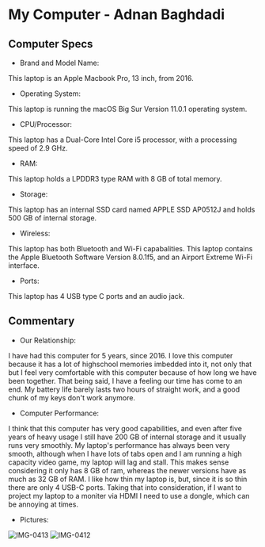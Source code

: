 # My Computer - Adnan Baghdadi

## Computer Specs
* Brand and Model Name:

This laptop is an Apple Macbook Pro, 13 inch, from 2016. 

* Operating System:

This laptop is running the macOS Big Sur Version 11.0.1 operating system.

* CPU/Processor:

This laptop has a Dual-Core Intel Core i5 processor, with a processing speed of 2.9 GHz.

* RAM:

This laptop holds a LPDDR3 type RAM with 8 GB of total memory.

* Storage:

This laptop has an internal SSD card named APPLE SSD AP0512J and holds 500 GB of internal storage. 

* Wireless:

This laptop has both Bluetooth and Wi-Fi capabalities. This laptop contains the Apple Bluetooth Software Version 8.0.1f5, and an Airport Extreme Wi-Fi interface.

* Ports:

This laptop has 4 USB type C ports and an audio jack. 

## Commentary

* Our Relationship:

I have had this computer for 5 years, since 2016. I love this computer because it has a lot of highschool memories imbedded into it, not only that but I feel very comfortable with this computer because of how long we have been together. That being said, I have a feeling our time has come to an end. My battery life barely lasts two hours of straight work, and a good chunk of my keys don't work anymore.

* Computer Performance:

I think that this computer has very good capabilities, and even after five years of heavy usage I still have 200 GB of internal storage and it usually runs very smoothly. My laptop's performance has always been very smooth, although when I have lots of tabs open and I am running a high capacity video game, my laptop will lag and stall. This makes sense considering it only has 8 GB of ram, whereas the newer versions have as much as 32 GB of RAM. I like how thin my laptop is, but, since it is so thin there are only 4 USB-C ports. Taking that into consideration, if I want to project my laptop to a moniter via HDMI I need to use a dongle, which can be annoying at times.

* Pictures:

![IMG-0413](https://user-images.githubusercontent.com/89782190/131533985-d45f145e-ad46-4a70-aa90-b9b45ac56787.jpg)
![IMG-0412](https://user-images.githubusercontent.com/89782190/131534003-4305774e-a0a7-477e-b6a9-95cb07af7212.jpg)


